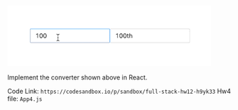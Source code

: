 ![demo](./hw4.gif)

Implement the converter shown above in React.

Code Link: `https://codesandbox.io/p/sandbox/full-stack-hw12-h9yk33`
Hw4 file: `App4.js`